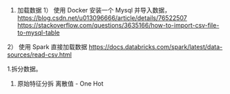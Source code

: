 1. 加载数据
1） 使用 Docker 安装一个 Mysql 并导入数据，
https://blog.csdn.net/u013096666/article/details/76522507
https://stackoverflow.com/questions/3635166/how-to-import-csv-file-to-mysql-table

2） 使用 Spark 直接加载数据
https://docs.databricks.com/spark/latest/data-sources/read-csv.html



1.拆分数据。

1. 原始特征分拆
离散值 - One Hot



